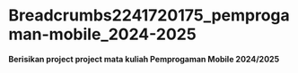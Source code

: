 # Breadcrumbs2241720175_pemprogaman-mobile_2024-2025
**Berisikan project project mata kuliah Pemprogaman Mobile 2024/2025**
